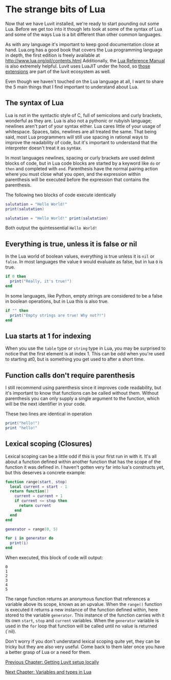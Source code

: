 # The strange bits of Lua

Now that we have Luvit installed, we're ready to start pounding out some Lua.
Before we get too into it though lets look at some of the syntax of Lua and
some of the ways Lua is a bit different than other common languages.

As with any language it's important to keep good documentation close at hand.
Lua.org has a good book that covers the Lua programming language in depth,
the first edition is freely available at http://www.lua.org/pil/contents.html
Additionally, the [Lua Reference Manual](http://www.lua.org/manual/5.1/) is
also extremely helpful. Luvit uses LuaJIT under the hood, so
[those extensions](http://luajit.org/extensions.html) are part of the luvit
ecosystem as well.

Even though we haven't touched on the Lua language at all, I want to share the
5 main things that I find important to understand about Lua.

## The syntax of Lua

Lua is not in the syntactic style of C, full of semicolons and curly brackets,
wonderful as they are. Lua is also not a pythonic or rubyish language; newlines
aren't part of your syntax either. Lua cares little of your usage of
whitespace. Spaces, tabs, newlines are all treated the same. That being said,
most Lua programmers will still use spacing in rational ways to improve the
readability of code, but it's important to understand that the interpreter
doesn't treat it as syntax.

In most languages newlines, spacing or curly brackets are used delimit blocks
of code, but in Lua code blocks are started by a keyword like `do` or `then`
and completed with `end`. Parenthesis have the normal pairing action where you
must close what you open, and the expression within parenthesis will be
executed before the expression that contains the parenthesis.


The following two blocks of code execute identically
```lua
salutation = "Hello World!"
print(salutation)
```
```lua
salutation = "Hello World!" print(salutation)
```
Both output the quintessential ```Hello World!```

## Everything is true, unless it is false or nil

In the Lua world of boolean values, everything is true unless it is `nil` or
`false`. In most languages the value `0` would evaluate as false, but in lua
`0` is true.

```lua
if 0 then
  print("Really, it's true!")
end
```

In some languages, like Python, empty strings are considered to be a false in
boolean operations, but in Lua this is also true.

```lua
if "" then
  print("Empty strings are true! Why not?!")
end
```

## Lua starts at 1 for indexing

When you use the `table` type or `string` type in Lua, you may be surprised to
notice that the first element is at index 1. This can be odd when you're used
to starting at0, but is something you get used to after a short time.

## Function calls don't require parenthesis

I still recommend using parenthesis since it improves code readability, but
it's important to know that functions can be called without them. Without
parenthesis you can only supply a single argument to the function, which will
be the next identifier in your code.

These two lines are identical in operation
```lua
print("hello!")
print "hello!"
```

## Lexical scoping (Closures)

Lexical scoping can be a little odd if this is your first run in with it. It's
all about a function defined within another function that has the scope of the
function it was defined in. I haven't gotten very far into lua's constructs
yet, but this deserves a concrete example:

```lua
function range(start, stop)
  local current = start - 1
  return function()
    current = current + 1
    if current <= stop then
      return current
    end
  end
end

generator = range(0, 5)

for i in generator do
  print(i)
end
```

When executed, this block of code will output:
```
0
1
2
3
4
5
```

The range function returns an anonymous function that references a variable
above its scope, known as an upvalue. When the `range()` function is executed
it returns a new instance of the function defined within, here stored to the
variable `generator`. This instance of the function carries with it its own
`start`, `stop` and `current` variables. When the `generator` variable is used
in the `for` loop that function will be called until no value is returned
(`nil).

Don't worry if you don't understand lexical scoping quite yet, they can be
tricky but they are also very useful. Come back to them later once you have a
better grasp of Lua or a need for them.

[Previous Chapter: Getting Luvit setup locally](https://github.com/KennethWilke/learn-to-luvit/tree/master/chapter1)

[Next Chapter: Variables and types in Lua](https://github.com/KennethWilke/learn-to-luvit/tree/master/chapter3)
